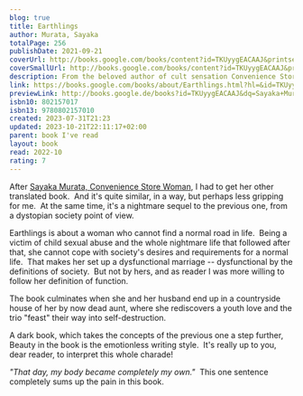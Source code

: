 ```yaml
---  
blog: true  
title: Earthlings  
author: Murata, Sayaka  
totalPage: 256  
publishDate: 2021-09-21  
coverUrl: http://books.google.com/books/content?id=TKUyygEACAAJ&printsec=frontcover&img=1&zoom=1&source=gbs_api  
coverSmallUrl: http://books.google.com/books/content?id=TKUyygEACAAJ&printsec=frontcover&img=1&zoom=5&source=gbs_api  
description: From the beloved author of cult sensation Convenience Store Woman, which has now sold more than one million copies worldwide and has been translated into thirty-three languages, comes a spellbinding and otherworldly novel about a woman who believes she is an alien Sayaka Murata's Convenience Store Woman was one of the most unusual and refreshing bestsellers of recent years, depicting the life of a thirty-six-year-old clerk in a Tokyo convenience store. Now, in Earthlings, Sayaka Murata pushes at the boundaries of our ideas of social conformity in this brilliantly imaginative, intense, and absolutely unforgettable novel. As a child, Natsuki doesn't fit in with her family. Her parents favor her sister, and her best friend is a plush toy hedgehog named Piyyut, who talks to her. He tells her that he has come from the planet Popinpobopia on a special quest to help her save the Earth. One summer, on vacation with her family and her cousin Yuu in her grandparents' ramshackle wooden house in the mountains of Nagano, Natsuki decides that she must be an alien, which would explain why she can't seem to fit in like everyone else. Later, as a grown woman, living a quiet life with her asexual husband, Natsuki is still pursued by dark shadows from her childhood, and decides to flee the baby factory of society for good, searching for answers about the vast and frightening mysteries of the universe--answers only Natsuki has the power to uncover. Dreamlike, sometimes shocking, and always strange and wonderful, Earthlings asks what it means to be happy in a stifling world, and cements Sayaka Murata's status as a master chronicler of the outsider experience and our own uncanny universe.  
link: https://books.google.com/books/about/Earthlings.html?hl=&id=TKUyygEACAAJ  
previewLink: http://books.google.de/books?id=TKUyygEACAAJ&dq=Sayaka+Murata,+Earthlings&hl=&as_pt=BOOKS&cd=2&source=gbs_api  
isbn10: 802157017  
isbn13: 9780802157010  
created: 2023-07-31T21:23  
updated: 2023-10-21T22:11:17+02:00  
parent: book I've read  
layout: book  
read: 2022-10  
rating: 7  
---  
```

  
After [Sayaka Murata, Convenience Store Woman](./Sayaka%20Murata,%20Convenience%20Store%20Woman.md), I had to get her other translated book.  And it's quite similar, in a way, but perhaps less gripping for me.  At the same time, it's a nightmare sequel to the previous one, from a dystopian society point of view.    
  
Earthlings is about a woman who cannot find a normal road in life.  Being a victim of child sexual abuse and the whole nightmare life that followed after that, she cannot cope with society's desires and requirements for a normal life.  That makes her set up a dysfunctional marriage -- dysfunctional by the definitions of society.  But not by hers, and as reader I was more willing to follow her definition of function.    
  
The book culminates when she and her husband end up in a countryside house of her by now dead aunt, where she rediscovers a youth love and the trio "feast" their way into self-destruction.      
  
A dark book, which takes the concepts of the previous one a step further,  Beauty in the book is the emotionless writing style.  It's really up to you, dear reader, to interpret this whole charade!    
  
_"That day, my body became completely my own."_  This one sentence completely sums up the pain in this book.
